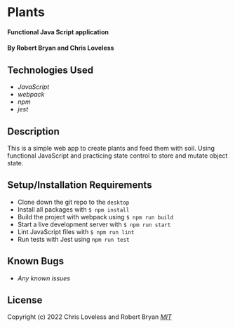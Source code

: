 # Plants

#### Functional Java Script application

#### By Robert Bryan and Chris Loveless

## Technologies Used

* _JavaScript_
* _webpack_
* _npm_
* _jest_

## Description
This is a simple web app to create plants and feed them with soil. Using functional JavaScript and practicing state control to store and mutate object state.

## Setup/Installation Requirements

* Clone down the git repo to the ```desktop```
* Install all packages with ```$ npm install``` 
* Build the project with webpack using ```$ npm run build``` 
* Start a live development server with ```$ npm run start```
* Lint JavaScript files with ```$ npm run lint```
* Run tests with Jest using ```npm run test```

## Known Bugs

* _Any known issues_

## License
Copyright (c) 2022 Chris Loveless and Robert Bryan
_[MIT](https://choosealicense.com/licenses/mit/)_